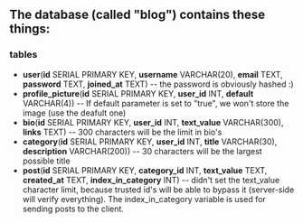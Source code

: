 ## The database (called "blog") contains these things:
### tables
- **user**(**id** SERIAL PRIMARY KEY, **username** VARCHAR(20), **email** TEXT, **password** TEXT, **joined_at** TEXT) -- the password is obviously hashed :)
- **profile_picture**(**id** SERIAL PRIMARY KEY, **user_id** INT, **default** VARCHAR(4)) -- If default parameter is set to "true", we won't store the image (use the deafult one)
- **bio**(**id** SERIAL PRIMARY KEY, **user_id** INT, **text_value** VARCHAR(300), **links** TEXT) -- 300 characters will be the limit in bio's
- **category**(**id** SERIAL PRIMARY KEY, **user_id** INT, **title** VARCHAR(30), **description** VARCHAR(200)) -- 30 characters will be the largest possible title
- **post**(**id** SERIAL PRIMARY KEY, **category_id** INT, **text_value** TEXT, **created_at** TEXT, **index_in_category** INT) -- didn't set the text_value character limit, because trusted id's will be able to bypass it (server-side will verify everything). The index_in_category variable is used for sending posts to the client.